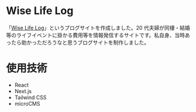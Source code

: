 # Wise Life Log

「[Wise Life Log](https://wiselifelog.com/)」というブログサイトを作成しました。20 代夫婦が同棲・結婚等のライフイベントに掛かる費用等を情報発信するサイトです。私自身、当時あったら助かっただろうなと思うブログサイトを制作しました。

# 使用技術

- React
- Next.js
- Tailwind CSS
- microCMS
